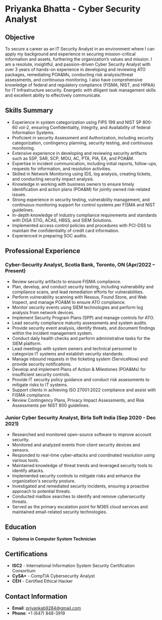 # Priyanka Bhatta - Cyber Security Analyst

## Objective
To secure a career as an IT Security Analyst in an environment where I can apply my background and experience in securing mission-critical information and assets, furthering the organization’s values and mission. I am a resolute, insightful, and passion-driven Cyber Security Analyst with over 3 years of hands-on experience in developing and reviewing ATO packages, remediating POA&Ms, conducting risk analysis/threat assessments, and continuous monitoring. I also have comprehensive knowledge of federal and regulatory compliance (FISMA, NIST, and HIPAA) for IT Infrastructure security. Energetic with diligent task management skills and excellent ability to effectively communicate.

## Skills Summary
- Experience in system categorization using FIPS 199 and NIST SP 800-60 vol-2, ensuring Confidentiality, Integrity, and Availability of federal Information Systems.
- Proficient in security Assessment and Authorization, including security categorization, contingency planning, security testing, and continuous monitoring.
- Extensive experience in developing and reviewing security artifacts such as SSP, SAR, SCP, MOU, AC, PTA, PIA, EA, and POA&M.
- Expertise in incident communication, including initial reports, follow-ups, requests for information, and resolution activities.
- Skilled in Network Monitoring using IDS, log analysis, creating tickets, and conducting security impact analysis.
- Knowledge in working with business owners to ensure timely identification and action plans (POA&M) for jointly owned risk-related issues.
- Strong experience in security testing, vulnerability management, and continuous monitoring support for control systems per FISMA and NIST guidelines.
- In-depth knowledge of industry compliance requirements and standards with DISA STIG, ACAS, HBSS, and SIEM Solutions.
- Implemented access control policies and procedures with PCI-DSS to maintain the confidentiality of credit card information.
- Experienced in preparing SOC audits.

## Professional Experience

### Cyber-Security Analyst, Scotia Bank, Toronto, ON (Apr/2022 – Present)
- Review security artifacts to ensure FISMA compliance.
- Plan, develop, and conduct security testing, including vulnerability and compliance scans, and lead remediation efforts for vulnerabilities.
- Perform vulnerability scanning with Nessus, Found Stone, and Web Inspect, and manage POA&M to ensure ATO compliance.
- Monitor security events using SIEM technologies and perform log analysis from network devices.
- Implement Security Program Plans (SPP) and manage controls for ATO.
- Lead security compliance maturity assessments and system audits.
- Provide security event analysis, identify threats, and document findings within the incident management system.
- Conduct daily health checks and perform administrative tasks for the SIEM platform.
- Lead meetings with system owners and technical personnel to categorize IT systems and establish security standards.
- Manage inbound requests in the ticketing system (ServiceNow) and provide security notifications.
- Develop and implement Plans of Action & Milestones (POA&Ms) for insufficient security controls.
- Provide IT security policy guidance and conduct risk assessments to mitigate risks to IT systems.
- Support clients in achieving ISO 27001:2022 compliance and assist with FISMA compliance.
- Review Contingency Plans, Privacy Impact Assessments, and Risk Assessments per NIST 800 guidelines.

### Junior Cyber Security Analyst, Birla Soft India (Sep 2020 - Dec 2021)
- Researched and monitored open-source software to improve account security.
- Monitored and analyzed events from client security devices and sensors.
- Responded to real-time cyber-attacks and coordinated resolution using various tools.
- Maintained knowledge of threat trends and leveraged security tools to identify attacks.
- Implemented security controls to mitigate risks and enhance the organization's security posture.
- Investigated and remediated security incidents, ensuring a proactive approach to potential threats.
- Conducted mailbox searches to identify and remove cybersecurity threats.
- Served as the primary escalation point for M365 cloud services and maintained email-related security technologies.

## Education
- **Diploma in Computer System Technician**

## Certifications
- **ISC2** - International Information System Security Certification Consortium
- **CySA+** - CompTIA Cybersecurity Analyst
- **CEH** - Certified Ethical Hacker

## Contact Information
- **Email**: priyankab9284@gmail.com
- **Phone**: +1 (647) 848-3919
